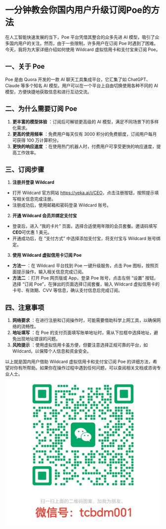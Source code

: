 # 一分钟教会你国内用户升级订阅Poe的方法

在人工智能快速发展的当下，Poe 平台凭借其整合的众多先进 AI 模型，吸引了众多国内用户的关注。然而，由于一些限制，许多用户在订阅 Poe 时遇到了困难。今天，我将为大家详细介绍如何使用 Wildcard 虚拟信用卡和支付宝来订阅 Poe。

## 一、关于 Poe

Poe 是由 Quora 开发的一款 AI 聊天工具集成平台，它汇集了如 ChatGPT、Claude 等多个知名 AI 模型。用户可以在一个平台上自由切换使用各种不同的 AI 模型，方便快捷地获取信息和进行互动交流。

## 二、为什么需要订阅 Poe

1. **更丰富的模型体验** ：订阅后可解锁更高级的 AI 模型，满足不同场景下的多样化需求。
2. **更高的使用频率** ：免费用户每天仅有 3000 积分的免费额度，订阅用户每月可获得 100 万计算积分。
3. **更快的响应速度** ：在使用热门机器人时，付费用户可享受更快的响应速度，提高工作效率。

## 三、订阅步骤

1. **注册并登录 Wildcard**
  
  - 打开 Wildcard 官方网站 <https://yeka.ai/i/CEO>，点击注册按钮，按照提示填写相关信息完成注册。
  - 注册成功后，使用邮箱和密码登录 Wildcard 账号。
2. **开通 Wildcard 会员并绑定支付宝**
  
  - 登录后，进入 “我的卡片” 页面，选择合适使用年限的会员套餐。邀请码填写**CEO**可优惠 1 美元。
  - 开通成功后，在 “支付方式” 中选择添加支付宝，将支付宝与 Wildcard 账号绑定。
3. **使用 Wildcard 虚拟信用卡订阅 Poe**
  
  - **方法一** ：在 Wildcard 平台找到 Poe 一键升级服务，点击 Poe 图标，按照页面提示操作，输入相关信息完成订阅。
  - **方法二** ：打开 Poe 网页版或 App，登录 Poe 账号，点击左侧 “设置” 按钮，选择 “订阅 Poe”，在弹出的页面选择订阅套餐，输入 Wildcard 虚拟信用卡的卡号、有效期、CVV 等信息，确认支付信息后完成订阅。

## 四、注意事项

1. **网络要求** ：在进行注册和订阅操作时，可能需要借助科学上网工具，以确保网络的流畅性。
2. **地址填写** ：在 Poe 的支付页面填写账单地址时，需从下拉框中选择地址，避免出现地址错误的问题。
3. **风险提示** ：使用虚拟信用卡虽方便，但要注意选择正规可靠的平台，如 Wildcard，以保障个人信息和资金安全。

以上就是国内用户借助 Wildcard 虚拟信用卡和支付宝订阅 Poe 的详细方法，希望对你有所帮助。如果你在操作过程中遇到任何问题，可以查阅相关文档或咨询专业人士。
![微信图片](/images/wechat.jpg)
